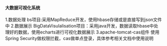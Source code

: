 #### 大数据可视化系统
1.数据处理
bs项目:采用MapReduce开发，使用hbase存储或是直接写到json文件中
2.数据展示
BigDataVisulalisation项目：采用java开发，数据读取hbase中处理好的数据，使用echarts进行可视化数据展示
3.apache-tomcat-cas组件
使用Spring Security做权限拦截，cas做单点登录，具体参考相关文档中使用说明
